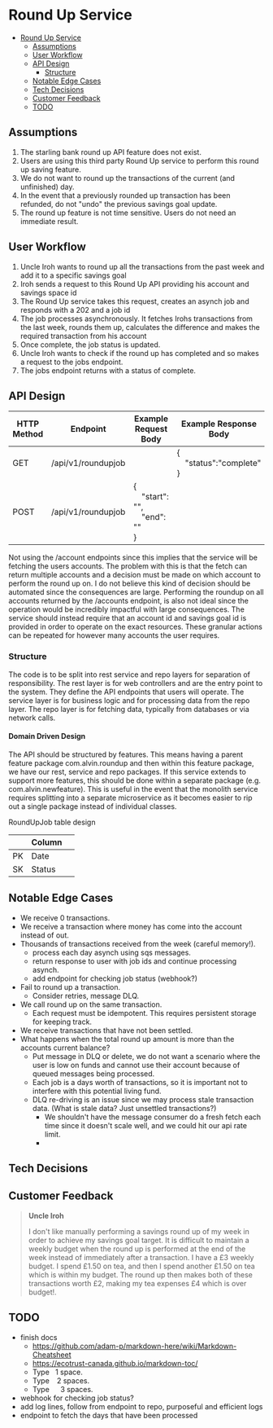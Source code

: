 
# Round Up Service
- [Round Up Service](#round-up-service)
    * [Assumptions](#assumptions)
    * [User Workflow](#user-workflow)
    * [API Design](#api-design)
        + [Structure](#structure)
    * [Notable Edge Cases](#notable-edge-cases)
    * [Tech Decisions](#tech-decisions)
    * [Customer Feedback](#customer-feedback)
    * [TODO](#todo)




## Assumptions
1. The starling bank round up API feature does not exist.
2. Users are using this third party Round Up service to perform this round up saving feature.
3. We do not want to round up the transactions of the current (and unfinished) day.
4. In the event that a previously rounded up transaction has been refunded, do not "undo" the previous savings goal update. 
5. The round up feature is not time sensitive. Users do not need an immediate result.


## User Workflow
1. Uncle Iroh wants to round up all the transactions from the past week and add it to a specific savings goal
2. Iroh sends a request to this Round Up API providing his account and savings space id
3. The Round Up service takes this request, creates an asynch job and responds with a 202 and a job id
4. The job processes asynchronously. It fetches Irohs transactions from the last week, rounds them up, calculates the difference and makes the required transaction from his account
5. Once complete, the job status is updated.
6. Uncle Iroh wants to check if the round up has completed and so makes a request to the jobs endpoint.
7. The jobs endpoint returns with a status of complete.

## API Design

| HTTP Method | Endpoint           | Example Request Body                               | Example Response Body                 |
|-------------|--------------------|----------------------------------------------------|---------------------------------------|
| GET         | /api/v1/roundupjob |                                                    | {<br/>&emsp;"status":"complete"<br/>} |
| POST        | /api/v1/roundupjob | {<br/>&emsp;"start": "",<br/>&emsp;"end": ""<br/>} |                                       |


Not using the /account endpoints since this implies that the service will be fetching the users accounts.
The problem with this is that the fetch can return multiple accounts and a decision must be made on which account to perform the round up on.
I do not believe this kind of decision should be automated since the consequences are large.
Performing the roundup on all accounts returned by the /accounts endpoint, is also not ideal since the operation would be incredibly impactful with large consequences.
The service should instead require that an account id and savings goal id is provided in order to operate on the exact resources.
These granular actions can be repeated for however many accounts the user requires.


### Structure

The code is to be split into rest service and repo layers for separation of responsibility.
The rest layer is for web controllers and are the entry point to the system. They define the API endpoints that users will operate.
The service layer is for business logic and for processing data from the repo layer.
The repo layer is for fetching data, typically from databases or via network calls.

#### Domain Driven Design
The API should be structured by features.
This means having a parent feature package com.alvin.roundup and then within this feature package, we have our rest, service and repo packages.
If this service extends to support more features, this should be done within a separate package (e.g. com.alvin.newfeature).
This is useful in the event that the monolith service requires splitting into a separate microservice as it becomes easier to rip out a single package instead of individual classes.





RoundUpJob table design

|    | Column |        |
|----|--------|--------|
| PK | Date   |        |
| SK | Status |        |


## Notable Edge Cases

- We receive 0 transactions.
- We receive a transaction where money has come into the account instead of out.
- Thousands of transactions received from the week (careful memory!).
  - process each day asynch using sqs messages.
  - return response to user with job ids and continue processing asynch.
  - add endpoint for checking job status (webhook?)
- Fail to round up a transaction.
  - Consider retries, message DLQ.
- We call round up on the same transaction.
  - Each request must be idempotent. This requires persistent storage for keeping track.
- We receive transactions that have not been settled.
- What happens when the total round up amount is more than the accounts current balance?
  - Put message in DLQ or delete, we do not want a scenario where the user is low on funds and cannot use their account because of queued messages being processed. 
  - Each job is a days worth of transactions, so it is important not to interfere with this potential living fund. 
  - DLQ re-driving is an issue since we may process stale transaction data. (What is stale data? Just unsettled transactions?)
    - We shouldn't have the message consumer do a fresh fetch each time since it doesn't scale well, and we could hit our api rate limit.
    - 


## Tech Decisions


## Customer Feedback
>**Uncle Iroh**
> 
>I don't like manually performing a savings round up of my week in order to achieve my savings goal target.
It is difficult to maintain a weekly budget when the round up is performed at the end of the week instead of immediately after a transaction.
I have a £3 weekly budget. I spend £1.50 on tea, and then I spend another £1.50 on tea which is within my budget. The round up then makes both of these
transactions worth £2, making my tea expenses £4 which is over budget!.



## TODO

- finish docs
  - https://github.com/adam-p/markdown-here/wiki/Markdown-Cheatsheet
  - https://ecotrust-canada.github.io/markdown-toc/
  - Type &nbsp;  1 space. 
  - Type &ensp;  2 spaces. 
  - Type &emsp;  3 spaces.
- webhook for checking job status?
- add log lines, follow from endpoint to repo, purposeful and efficient logs
- endpoint to fetch the days that have been processed